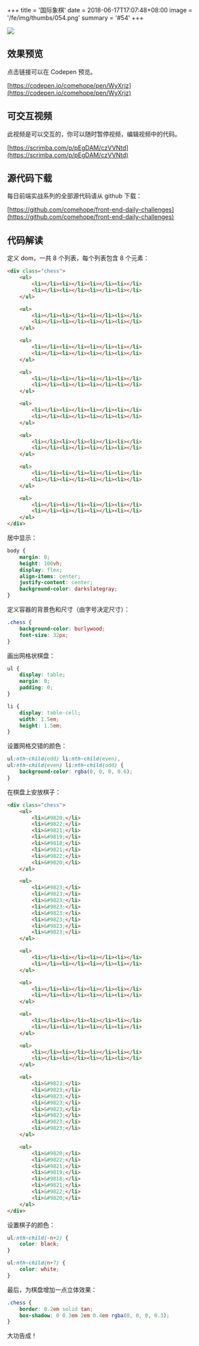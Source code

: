 +++
title = '国际象棋'
date = 2018-06-17T17:07:48+08:00
image = '/fe/img/thumbs/054.png'
summary = '#54'
+++

![](./work.png)

## 效果预览

点击链接可以在 Codepen 预览。

[https://codepen.io/comehope/pen/WyXrjz](https://codepen.io/comehope/pen/WyXrjz)

## 可交互视频

此视频是可以交互的，你可以随时暂停视频，编辑视频中的代码。

[https://scrimba.com/p/pEgDAM/czVVNtd](https://scrimba.com/p/pEgDAM/czVVNtd)

## 源代码下载

每日前端实战系列的全部源代码请从 github 下载：

[https://github.com/comehope/front-end-daily-challenges](https://github.com/comehope/front-end-daily-challenges)

## 代码解读

定义 dom，一共 8 个列表，每个列表包含 8 个元素：
```html
<div class="chess">
	<ul>
		<li></li><li></li><li></li><li></li>
		<li></li><li></li><li></li><li></li>
	</ul>

	<ul>
		<li></li><li></li><li></li><li></li>
		<li></li><li></li><li></li><li></li>
	</ul>

	<ul>
		<li></li><li></li><li></li><li></li>
		<li></li><li></li><li></li><li></li>
	</ul>

	<ul>
		<li></li><li></li><li></li><li></li>
		<li></li><li></li><li></li><li></li>
	</ul>

	<ul>
		<li></li><li></li><li></li><li></li>
		<li></li><li></li><li></li><li></li>
	</ul>

	<ul>
		<li></li><li></li><li></li><li></li>
		<li></li><li></li><li></li><li></li>
	</ul>

	<ul>
		<li></li><li></li><li></li><li></li>
		<li></li><li></li><li></li><li></li>
	</ul>

	<ul>
		<li></li><li></li><li></li><li></li>
		<li></li><li></li><li></li><li></li>
	</ul>
</div>
```

居中显示：
```css
body {
	margin: 0;
	height: 100vh;
	display: flex;
	align-items: center;
	justify-content: center;
	background-color: darkslategray;
}
```

定义容器的背景色和尺寸（由字号决定尺寸）：
```css
.chess {
	background-color: burlywood;
	font-size: 32px;
}
```

画出网格状棋盘：
```css
ul {
	display: table;
	margin: 0;
	padding: 0;
}

li {
	display: table-cell;
	width: 1.5em;
	height: 1.5em;
}
```

设置网格交错的颜色：
```css
ul:nth-child(odd) li:nth-child(even),
ul:nth-child(even) li:nth-child(odd) {
	background-color: rgba(0, 0, 0, 0.6);
}
```

在棋盘上安放棋子：
```html
<div class="chess">
	<ul>
		<li>&#9820;</li>
		<li>&#9822;</li>
		<li>&#9821;</li>
		<li>&#9819;</li>
		<li>&#9818;</li>
		<li>&#9821;</li>
		<li>&#9822;</li>
		<li>&#9820;</li>
	</ul>

	<ul>
		<li>&#9823;</li>
		<li>&#9823;</li>
		<li>&#9823;</li>
		<li>&#9823;</li>
		<li>&#9823;</li>
		<li>&#9823;</li>
		<li>&#9823;</li>
		<li>&#9823;</li>
	</ul>

	<ul>
		<li></li><li></li><li></li><li></li>
		<li></li><li></li><li></li><li></li>
	</ul>

	<ul>
		<li></li><li></li><li></li><li></li>
		<li></li><li></li><li></li><li></li>
	</ul>

	<ul>
		<li></li><li></li><li></li><li></li>
		<li></li><li></li><li></li><li></li>
	</ul>

	<ul>
		<li></li><li></li><li></li><li></li>
		<li></li><li></li><li></li><li></li>
	</ul>

	<ul>
		<li>&#9823;</li>
		<li>&#9823;</li>
		<li>&#9823;</li>
		<li>&#9823;</li>
		<li>&#9823;</li>
		<li>&#9823;</li>
		<li>&#9823;</li>
		<li>&#9823;</li>
	</ul>

	<ul>
		<li>&#9820;</li>
		<li>&#9822;</li>
		<li>&#9821;</li>
		<li>&#9819;</li>
		<li>&#9818;</li>
		<li>&#9821;</li>
		<li>&#9822;</li>
		<li>&#9820;</li>
	</ul>
</div>
```

设置棋子的颜色：
```css
ul:nth-child(-n+2) {
	color: black;
}

ul:nth-child(n+7) {
	color: white;
}
```

最后，为棋盘增加一点立体效果：
```css
.chess {
	border: 0.2em solid tan;
	box-shadow: 0 0.3em 2em 0.4em rgba(0, 0, 0, 0.3);
}
```

大功告成！
